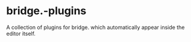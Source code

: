 # bridge.-plugins
A collection of plugins for bridge. which automatically appear inside the editor itself.
